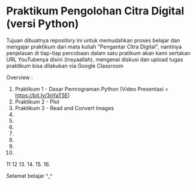 # Praktikum Pengolohan Citra Digital (versi Python)
 
Tujuan dibuatnya repository ini untuk memudahkan proses belajar dan mengajar praktikum dari mata kuliah "Pengantar Citra Digital", nantinya penjelasan di tiap-tiap percobaan dalam satu pratikum akan kami sertakan URL YouTubenya disini (insyaallah), mengenai diskusi dan upload tugas praktikum bisa dilakukan via Google Classroom

Overview :

1. Praktikum 1 - Dasar Pemrograman Python (Video Presentasi = https://bit.ly/3nYaT5E)
2. Praktikum 2 - Plot
3. Praktikum 3 - Read and Convert Images
4.
5.
6.
7.
8.
9.
10.
11
12
13.
14.
15.
16.
 
Selamat belajar ^_^
